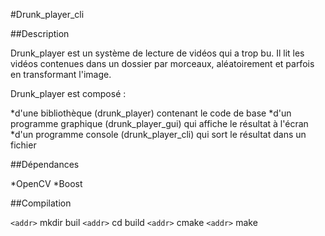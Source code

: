 #Drunk_player_cli

##Description

Drunk_player est un système de lecture de vidéos qui a trop bu. Il lit les vidéos contenues dans un dossier par morceaux, aléatoirement et parfois en transformant l'image.

Drunk_player est composé :

*d'une bibliothèque (drunk_player) contenant le code de base
*d'un programme graphique (drunk_player_gui) qui affiche le résultat à l'écran
*d'un programme console (drunk_player_cli) qui sort le résultat dans un fichier

##Dépendances

*OpenCV
*Boost

##Compilation

`<addr>` mkdir buil
`<addr>` cd build
`<addr>` cmake
`<addr>` make


